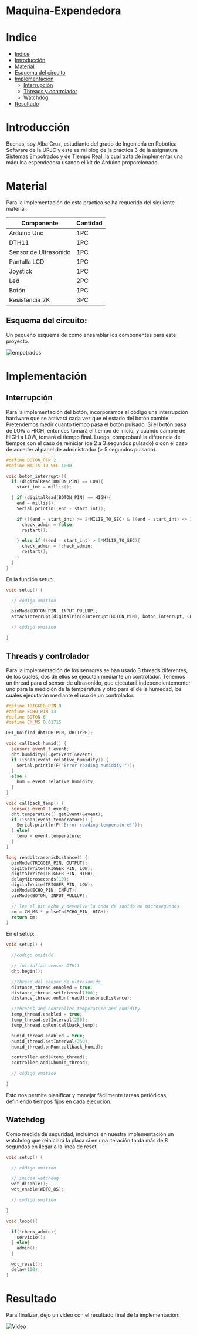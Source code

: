 # Maquina-Expendedora

# Indice
* [Indice][ind]
* [Introducción][int]
* [Material][material]
* [Esquema del circuito][esq]
* [Implementación][imp]
  * [Interrupción][int]
  * [Threads y controlador][tc]
  * [Watchdog][wd]
* [Resultado][res]

[ind]: https://github.com/acruzr2021/Maquina-Expendedora/blob/main/README.md#indice
[int]: https://github.com/acruzr2021/Maquina-Expendedora/blob/main/README.md#introducci%C3%B3n
[material]: https://github.com/acruzr2021/Maquina-Expendedora/blob/main/README.md#material
[esq]: https://github.com/acruzr2021/Maquina-Expendedora/blob/main/README.md#esquema-del-circuito
[imp]: https://github.com/acruzr2021/Maquina-Expendedora#implementaci%C3%B3n
[int]: https://github.com/acruzr2021/Maquina-Expendedora#interrupci%C3%B3n
[tc]: https://github.com/acruzr2021/Maquina-Expendedora#threads-y-controlador
[wd]: https://github.com/acruzr2021/Maquina-Expendedora#watchdog
[res]: https://github.com/acruzr2021/Maquina-Expendedora#resultado



# Introducción

Buenas, soy Alba Cruz, estudiante del grado de Ingeniería en Robótica Software de la URJC y este es mi blog de la práctica 3 de la asignatura Sistemas Empotrados y de Tiempo Real, la cual trata de implementar una máquina espendedora usando el kit de Arduino proporcionado.

# Material

Para la implementación de esta práctica se ha requerido del siguiente material:

| Componente  | Cantidad |
| ------------- | ------------- |
| Arduino Uno  | 1PC |
| DTH11 | 1PC  |
| Sensor de Ultrasonido | 1PC |
| Pantalla LCD | 1PC |
| Joystick | 1PC |
| Led | 2PC |
| Botón | 1PC |
| Resistencia 2K | 3PC |


## Esquema del circuito:

Un pequeño esquema de como ensamblar los componentes para este proyecto.

![empotrados](https://github.com/acruzr2021/Maquina-Expendedora/assets/92941137/30b4c13d-0b6b-48eb-a249-2debfc443dde)

# Implementación

## Interrupción

Para la implementación del botón, incorporamos al código una interrupción hardware que se activará cada vez que el estado del botón cambie. Pretendemos medir cuanto tiempo pasa el botón pulsado. Si el botón pasa de LOW a HIGH, entonces tomará el tiempo de inicio, y cuando cambie de HIGH a LOW, tomará el tiempo final. Luego, comprobará la diferencia de tiempos con el caso de reiniciar (de 2 a 3 segundos pulsado) o con el caso de acceder al panel de administrador (> 5 segundos pulsado).

```cpp
#define BOTON_PIN 2
#define MILIS_TO_SEC 1000

void boton_interrupt(){ 
  if (digitalRead(BOTON_PIN) == LOW){
    start_int = millis();

  } if (digitalRead(BOTON_PIN) == HIGH){
    end = millis();
    Serial.println((end - start_int));

    if (((end - start_int) >= 2*MILIS_TO_SEC) & ((end - start_int) <= 3*MILIS_TO_SEC)){
      check_admin = false;
      restart();

    } else if ((end - start_int) > 5*MILIS_TO_SEC){
      check_admin = !check_admin;
      restart();
    }
  }
}
```

En la función setup:

```cpp
void setup() {

  // código omitido

  pinMode(BOTON_PIN, INPUT_PULLUP);
  attachInterrupt(digitalPinToInterrupt(BOTON_PIN), boton_interrupt, CHANGE);

  // código omitido

}
```

## Threads y controlador

Para la implementación de los sensores se han usado 3 threads diferentes, de los cuales, dos de ellos se ejecutan mediante un controlador.
Tenemos un thread para el sensor de ultrasonido, que ejecutará independientemente; uno para la medición de la temperatura y otro para el de la humedad, los cuales ejecutarán mediante el uso de un controlador.

```cpp
#define TRIGGER_PIN 8
#define ECHO_PIN 13
#define BOTON 6
#define CM_MS 0.01715

DHT_Unified dht(DHTPIN, DHTTYPE);

void callback_humid() {
  sensors_event_t event;
  dht.humidity().getEvent(&event);
  if (isnan(event.relative_humidity)) {
    Serial.println(F("Error reading humidity!"));
  }
  else {
    hum = event.relative_humidity;
  }
}

void callback_temp() {
  sensors_event_t event;
  dht.temperature().getEvent(&event);
  if (isnan(event.temperature)) {
    Serial.println(F("Error reading temperature!"));
  } else{
    temp = event.temperature;
  }
}

long readUltrasonicDistance() {
  pinMode(TRIGGER_PIN, OUTPUT);
  digitalWrite(TRIGGER_PIN, LOW);
  digitalWrite(TRIGGER_PIN, HIGH);
  delayMicroseconds(10);
  digitalWrite(TRIGGER_PIN, LOW);
  pinMode(ECHO_PIN, INPUT);
  pinMode(BOTON, INPUT_PULLUP);

  // lee el pin echo y devuelve la onda de sonido en microsegundos
  cm = CM_MS * pulseIn(ECHO_PIN, HIGH);
  return cm;
}
```

En el setup:
```cpp
void setup() {

  //código omitido

  // inicializa sensor DTH11
  dht.begin();

  //thread del sensor de ultrasonido
  distance_thread.enabled = true;
  distance_thread.setInterval(300);  
  distance_thread.onRun(readUltrasonicDistance);

  //threads and controller temperature and humidity
  temp_thread.enabled = true;
  temp_thread.setInterval(250);
  temp_thread.onRun(callback_temp);

  humid_thread.enabled = true;
  humid_thread.setInterval(350);
  humid_thread.onRun(callback_humid);

  controller.add(&temp_thread);
  controller.add(&humid_thread);

  // código omitido

}
```

Esto nos permite planificar y manejar fácilmente tareas periódicas, definiendo tiempos fijos en cada ejecución.


## Watchdog

Como medida de seguridad, incluimos en nuestra implementación un watchdog que reiniciará la placa si en una iteración tarda más de 8 segundos en llegar a la linea de reset.

```cpp
void setup() {

  // código omitido

  // inicia watchdog
  wdt_disable();
  wdt_enable(WDTO_8S);

  // código omitido

}

void loop(){

  if(!check_admin){
    servicio();
  } else{
    admin();
  }

  wdt_reset();
  delay(100);
}
```

# Resultado

Para finalizar, dejo un video con el resultado final de la implementación:

[![Video](https://markdown-videos.deta.dev/youtube/gJ3RzG8vNtc)](https://youtu.be/gJ3RzG8vNtc?si=yvfdwHYo1AgBy72y)




